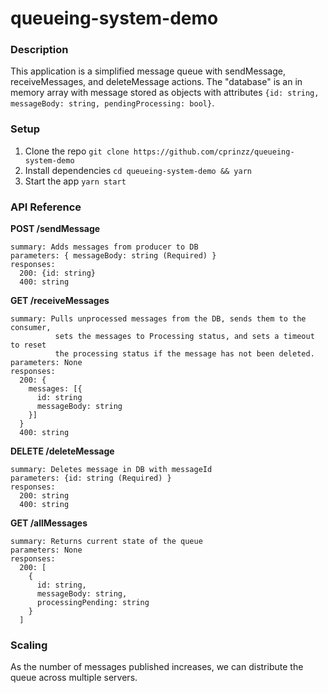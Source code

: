 # queueing-system-demo

### Description

This application is a simplified message queue with sendMessage, receiveMessages, and deleteMessage actions. The "database" is an in memory array with message stored as objects with attributes `{id: string, messageBody: string, pendingProcessing: bool}`.

### Setup

1. Clone the repo
   `git clone https://github.com/cprinzz/queueing-system-demo`
2. Install dependencies
   `cd queueing-system-demo && yarn`
3. Start the app
   `yarn start`

### API Reference

**POST /sendMessage**

    summary: Adds messages from producer to DB
    parameters: { messageBody: string (Required) }
    responses:
      200: {id: string}
      400: string

**GET /receiveMessages**

    summary: Pulls unprocessed messages from the DB, sends them to the consumer,
              sets the messages to Processing status, and sets a timeout to reset
              the processing status if the message has not been deleted.
    parameters: None
    responses:
      200: {
        messages: [{
          id: string
          messageBody: string
        }]
      }
      400: string

**DELETE /deleteMessage**

    summary: Deletes message in DB with messageId
    parameters: {id: string (Required) }
    responses:
      200: string
      400: string

**GET /allMessages**

    summary: Returns current state of the queue
    parameters: None
    responses:
      200: [
        {
          id: string,
          messageBody: string,
          processingPending: string
        }
      ]

### Scaling

As the number of messages published increases, we can distribute the queue across multiple servers.
